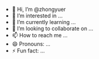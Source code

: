 - 👋 Hi, I’m @zhongyuer
- 👀 I’m interested in ...
- 🌱 I’m currently learning ...
- 💞️ I’m looking to collaborate on ...
- 📫 How to reach me ...
- 😄 Pronouns: ...
- ⚡ Fun fact: ...

<!---
zhongyuer/zhongyuer is a ✨ special ✨ repository because its `README.md` (this file) appears on your GitHub profile.
You can click the Preview link to take a look at your changes.
--->
